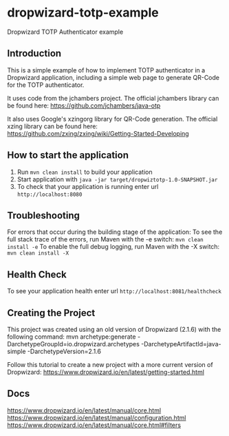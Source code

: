 # dropwizard-totp-example
Dropwizard TOTP Authenticator example

Introduction
---
This is a simple example of how to implement TOTP authenticator in a Dropwizard application, 
including a simple web page to generate QR-Code for the TOTP authenticator.

It uses code from the jchambers project.
The official jchambers library can be found here: https://github.com/jchambers/java-otp

It also uses Google's xzingorg library for QR-Code generation.
The official xzing library can be found here: https://github.com/zxing/zxing/wiki/Getting-Started-Developing


How to start the application
---

1. Run `mvn clean install` to build your application
1. Start application with `java -jar target/dropwiztotp-1.0-SNAPSHOT.jar`
1. To check that your application is running enter url `http://localhost:8080`


Troubleshooting
---
For errors that occur during the building stage of the application:
To see the full stack trace of the errors, run Maven with the -e switch: `mvn clean install -e`
To enable the full debug logging, run Maven with the -X switch: `mvn clean install -X`


Health Check
---

To see your application health enter url `http://localhost:8081/healthcheck`


Creating the Project
---

This project was created using an old version of Dropwizard (2.1.6) with the following command:
mvn archetype:generate -DarchetypeGroupId=io.dropwizard.archetypes -DarchetypeArtifactId=java-simple -DarchetypeVersion=2.1.6

Follow this tutorial to create a new project with a more current version of Dropwizard:
https://www.dropwizard.io/en/latest/getting-started.html


Docs
---
https://www.dropwizard.io/en/latest/manual/core.html
https://www.dropwizard.io/en/latest/manual/configuration.html
https://www.dropwizard.io/en/latest/manual/core.html#filters

